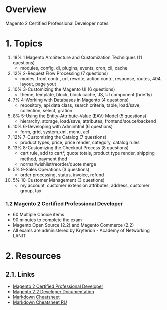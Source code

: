 # Overview

Magento 2 Certified Professional Developer notes

# 1. Topics

1. 18% 1 Magento Architecture and Customization Techniques  (11 questions)
      - modules, config, di, plugins, events, cron, cli, cache
2. 12% 2-Request Flow Processing                            (7 questions)
      - modes, front contr., url, rewrite, action contr., response, routes, 404, layout, page yout
3. 10% 3-Customizing the Magento UI                         (6 questions)
      - theme, template, block, block cache, JS, UI component (briefly)
4.  7% 4-Working with Databases in Magento                  (4 questions)
      - repository, api data class, search criteria, table, load/save, collection, select, gration 
5.  8% 5-Using the Entity-Attribute-Value (EAV) Model       (5 questions)
      - hierarchy, storage, load/save, attributes, frontend/souce/backend
6. 10% 6-Developing with Adminhtml                          (6 questions)
      - form, grid, system.xml, menu, acl
7. 12% 7-Customizing the Catalog                            (7 questions)
      - product types, price, price render, category, catalog rules
8. 13% 8-Customizing the Checkout Process                   (8 questions)
      - cart rule, add to cart*, quote totals, product type render, shipping method, payment thod
      * normal/wishlist/reorder/quote merge
9.  5% 9-Sales Operations                                   (3 questions)
      - order processing, status, invoice, refund
10.  5% 10-Customer Management                               (3 questions)
      - my account, customer extension attributes, address, customer group, tax


### 1.2 Magento 2 Certified Professional Developer

+ 60 Multiple Choice items
+ 90 minutes to complete the exam
+ Magento Open Source (2.2) and Magento Commerce (2.2)
+ All exams are administered by Kryterion - Academy of Networking LANIT


# 2. Resources

## 2.1. Links
+ [Magento 2 Certified Professional Developer](https://u.magento.com/magento-2-certified-professional-developer)
+ [Magento 2.2 Developer Documentation](http://devdocs.magento.com/)
+ [Markdown Cheatsheet](https://github.com/adam-p/markdown-here/wiki/Markdown-Cheatsheet)
+ [Markdown Cheatsheet RU](https://github.com/sandino/Markdown-Cheatsheet)

